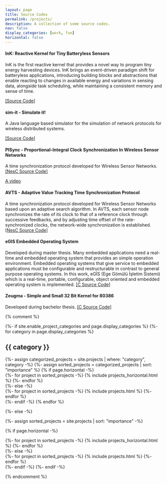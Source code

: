 ```yaml
---
layout: page
title: Source Codes
permalink: /projects/
description: A collection of some source codes.
nav: false
display_categories: [work, fun]
horizontal: false
---
```


#### InK: Reactive Kernel for Tiny Batteryless Sensors

InK is the first reactive kernel that provides a novel way to program  tiny energy harvesting devices. InK brings an event-driven paradigm shift for batteryless applications, introducing building blocks and abstractions that enable reacting to changes in available energy and variations in sensing data, alongside task scheduling, while maintaining a consistent memory and sense of time.
<br/>

[\[Source Code\]](https://github.com/TUDSSL/InK)

#### sim-it - Simulate it!

A Java language based simulator for the simulation of network protocols for wireless distributed systems.
<br/>

[\[Source Code\]](https://github.com/sinanyil81/sim-it)  

#### PISync - Proportional-Integral Clock Synchronization In Wireless Sensor Networks

A time synchronization protocol developed for Wireless Sensor Networks.   [\[NesC Source Code\]](http://tinyos.stanford.edu/tinyos-wiki/index.php/TinyOS_2.x_index_of_contributed_code#PISync_-_Proportional-Integral_Clock_Synchronization_In_Wireless_Sensor_Networks)  

[A video](https://www.youtube.com/watch?v=AOH-1_eehQ0) 

#### AVTS - Adaptive Value Tracking Time Synchronization Protocol

A time synchronization protocol developed for Wireless Sensor Networks based upon an adaptive search algorithm. In AVTS, each sensor node synchronizes the rate of its clock to that of a reference clock through successive feedbacks, and by adjusting time offset of the rate-synchronized clocks, the network-wide synchronization is established.  
[\[NesC Source Code\]](https://github.com/sinanyil81/avts)  

#### eGIS Embedded Operating System
Developed during master thesis. Many embedded applications need a real-time and embedded operating system that provides an simple operation environment. Embedded operating systems that give service to embedded applications must be configurable and restructurable in contrast to general purpose operating systems. In this work, eGİS (Ege Gömülü İşletim Sistemi) which is a real-time, portable, configurable, object oriented and embedded operating system is implemented.
[\[C Source Code\]](https://github.com/sinanyil81/egis)  

#### Zeugma - Simple and Small 32 Bit Kernel for 80386
Developed during bachelor thesis.
[\[C Source Code\]](https://github.com/sinanyil81/zeugma)


{% comment %}

<!-- pages/projects.md -->
<div class="projects">
{%- if site.enable_project_categories and page.display_categories %}
  <!-- Display categorized projects -->
  {%- for category in page.display_categories %}
  <h2 class="category">{{ category }}</h2>
  {%- assign categorized_projects = site.projects | where: "category", category -%}
  {%- assign sorted_projects = categorized_projects | sort: "importance" %}
  <!-- Generate cards for each project -->
  {% if page.horizontal -%}
  <div class="container">
    <div class="row row-cols-2">
    {%- for project in sorted_projects -%}
      {% include projects_horizontal.html %}
    {%- endfor %}
    </div>
  </div>
  {%- else -%}
  <div class="grid">
    {%- for project in sorted_projects -%}
      {% include projects.html %}
    {%- endfor %}
  </div>
  {%- endif -%}
  {% endfor %}

{%- else -%}
<!-- Display projects without categories -->
  {%- assign sorted_projects = site.projects | sort: "importance" -%}
  <!-- Generate cards for each project -->
  {% if page.horizontal -%}
  <div class="container">
    <div class="row row-cols-2">
    {%- for project in sorted_projects -%}
      {% include projects_horizontal.html %}
    {%- endfor %}
    </div>
  </div>
  {%- else -%}
  <div class="grid">
    {%- for project in sorted_projects -%}
      {% include projects.html %}
    {%- endfor %}
  </div>
  {%- endif -%}
{%- endif -%}
</div>

{% endcomment %}